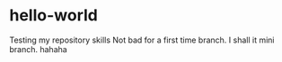 # hello-world
Testing my repository skills
Not bad for a first time branch. I shall it mini branch. hahaha

